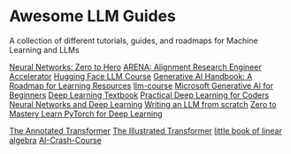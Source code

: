 # Awesome LLM Guides

A collection of different tutorials, guides, and roadmaps for Machine Learning
and LLMs

[Neural Networks: Zero to Hero](https://github.com/karpathy/nn-zero-to-hero/tree/master)
[ARENA: Alignment Research Engineer Accelerator](https://www.arena.education/)
[Hugging Face LLM Course](https://huggingface.co/learn/llm-course/chapter1/1)
[Generative AI Handbook: A Roadmap for Learning Resources](https://genai-handbook.github.io/#)
[llm-course](https://github.com/mlabonne/llm-course)
[Microsoft Generative AI for Beginners](https://microsoft.github.io/generative-ai-for-beginners/#/)
[Deep Learning Textbook](https://www.deeplearningbook.org/)
[Practical Deep Learning for Coders](https://course.fast.ai/)
[Neural Networks and Deep Learning](http://neuralnetworksanddeeplearning.com/)
[Writing an LLM from scratch](https://www.gilesthomas.com/2024/12/llm-from-scratch-1)
[Zero to Mastery Learn PyTorch for Deep Learning](https://www.learnpytorch.io/)

[The Annotated Transformer](https://nlp.seas.harvard.edu/annotated-transformer/)
[The Illustrated Transformer](https://jalammar.github.io/illustrated-transformer/)
[little book of linear algebra](https://github.com/little-book-of/linear-algebra)
[AI-Crash-Course](https://github.com/henrythe9th/AI-Crash-Course)

